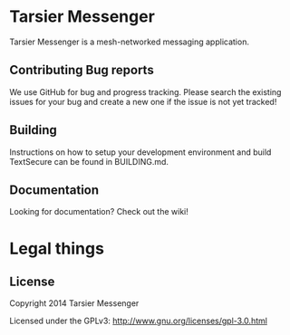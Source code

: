 # Tarsier Messenger

Tarsier Messenger is a mesh-networked messaging application.

## Contributing Bug reports
We use GitHub for bug and progress tracking. Please search the existing issues for your bug and create a new one if the issue is not yet tracked!

## Building
Instructions on how to setup your development environment and build TextSecure can be found in BUILDING.md.

## Documentation
Looking for documentation? Check out the wiki!

# Legal things

## License

Copyright 2014 Tarsier Messenger

Licensed under the GPLv3: http://www.gnu.org/licenses/gpl-3.0.html

